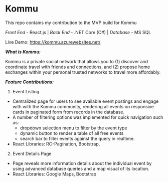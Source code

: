 # Kommu
This repo contains my contribution to the MVP build for Kommu

_Front End_ - React.js | _Back End_ - .NET Core (C#) | _Database_ - MS SQL

Live Demo: https://kommu.azurewebsites.net/

***What is Kommu:***

Kommu is a private social network that allows you to (1) discover and coordinate travel with friends and connections, and (2) propose home exchanges within your personal trusted networks to travel more affordably.

***Feature Contributions:***

1. Event Listing
- Centralized page for users to see available event postings and engage with with the Kommu community, rendering all events on responsive cards in paginated form from records in the database.
- A number of filtering options was implemented for quick navigation such as: 
  - dropdown selection menu to filter by the event type 
  - dynamic button to render a table of all free events 
  - search bar to filter events against the query in  realtime.
- React Libraries: RC-Pagination, Bootstrap,

2. Event Details Page
- Page reveals more information details about the individual event by using advanced database queries and a map visual of its location.
- React Libraries: Google Maps, Bootstrap


